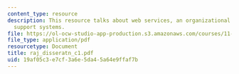 ```yaml
---
content_type: resource
description: This resource talks about web services, an organizational theory of planning
  support systems.
file: https://ol-ocw-studio-app-production.s3.amazonaws.com/courses/11-522-research-seminar-on-urban-information-systems-fall-2005/19af05c3e7cf3a6e5da45a64e9ffaf7b_raj_disseratn_c1.pdf
file_type: application/pdf
resourcetype: Document
title: raj_disseratn_c1.pdf
uid: 19af05c3-e7cf-3a6e-5da4-5a64e9ffaf7b
---
```

